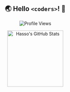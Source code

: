 <div align="center">

## 🌏 Hello `<coders>`! 👋



![Profile Views](https://komarev.com/ghpvc/?username=hassohamid&color=ff69b4&style=for-the-badge)


<div style="display: flex; justify-content: center; align-items: center; gap: 10px; flex-wrap: wrap;">
  <img alt="Hasso's GitHub Stats" src="https://github-readme-stats.vercel.app/api?username=hassohamid&show_icons=true&theme=tokyonight&hide_title=false&hide=prs,issues&hide_rank=false" height="180"/>
</div>

